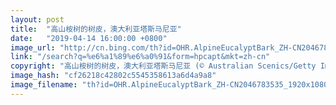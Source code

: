 ```yaml
---
layout: post
title:  "高山桉树的树皮，澳大利亚塔斯马尼亚"
date:   "2019-04-14 16:00:00 +0800"
image_url: "http://cn.bing.com/th?id=OHR.AlpineEucalyptBark_ZH-CN2046783535_1920x1080.jpg&rf=LaDigue_1920x1080.jpg&pid=hp"
link: "/search?q=%e6%a1%89%e6%a0%91&form=hpcapt&mkt=zh-cn"
copyright: "高山桉树的树皮，澳大利亚塔斯马尼亚 (© Australian Scenics/Getty Images)"
image_hash: "cf26218c42802c5545358613a6d4a9a8"
image_filename: "th?id=OHR.AlpineEucalyptBark_ZH-CN2046783535_1920x1080.jpg&rf=LaDigue_1920x1080.jpg&pid=hp"
---
```

